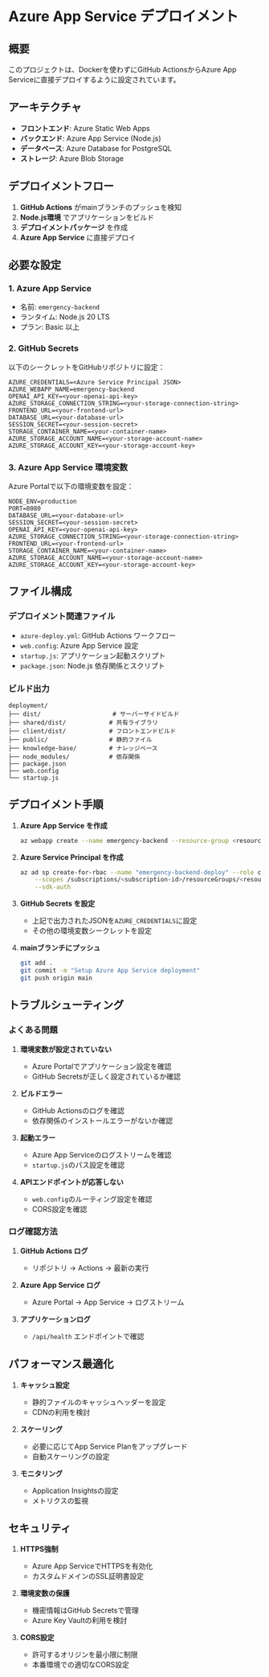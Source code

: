 # Azure App Service デプロイメント

## 概要

このプロジェクトは、Dockerを使わずにGitHub ActionsからAzure App Serviceに直接デプロイするように設定されています。

## アーキテクチャ

- **フロントエンド**: Azure Static Web Apps
- **バックエンド**: Azure App Service (Node.js)
- **データベース**: Azure Database for PostgreSQL
- **ストレージ**: Azure Blob Storage

## デプロイメントフロー

1. **GitHub Actions** がmainブランチのプッシュを検知
2. **Node.js環境** でアプリケーションをビルド
3. **デプロイメントパッケージ** を作成
4. **Azure App Service** に直接デプロイ

## 必要な設定

### 1. Azure App Service

- 名前: `emergency-backend`
- ランタイム: Node.js 20 LTS
- プラン: Basic 以上

### 2. GitHub Secrets

以下のシークレットをGitHubリポジトリに設定：

```
AZURE_CREDENTIALS=<Azure Service Principal JSON>
AZURE_WEBAPP_NAME=emergency-backend
OPENAI_API_KEY=<your-openai-api-key>
AZURE_STORAGE_CONNECTION_STRING=<your-storage-connection-string>
FRONTEND_URL=<your-frontend-url>
DATABASE_URL=<your-database-url>
SESSION_SECRET=<your-session-secret>
STORAGE_CONTAINER_NAME=<your-container-name>
AZURE_STORAGE_ACCOUNT_NAME=<your-storage-account-name>
AZURE_STORAGE_ACCOUNT_KEY=<your-storage-account-key>
```

### 3. Azure App Service 環境変数

Azure Portalで以下の環境変数を設定：

```
NODE_ENV=production
PORT=8080
DATABASE_URL=<your-database-url>
SESSION_SECRET=<your-session-secret>
OPENAI_API_KEY=<your-openai-api-key>
AZURE_STORAGE_CONNECTION_STRING=<your-storage-connection-string>
FRONTEND_URL=<your-frontend-url>
STORAGE_CONTAINER_NAME=<your-container-name>
AZURE_STORAGE_ACCOUNT_NAME=<your-storage-account-name>
AZURE_STORAGE_ACCOUNT_KEY=<your-storage-account-key>
```

## ファイル構成

### デプロイメント関連ファイル

- `azure-deploy.yml`: GitHub Actions ワークフロー
- `web.config`: Azure App Service 設定
- `startup.js`: アプリケーション起動スクリプト
- `package.json`: Node.js 依存関係とスクリプト

### ビルド出力

```
deployment/
├── dist/                    # サーバーサイドビルド
├── shared/dist/            # 共有ライブラリ
├── client/dist/            # フロントエンドビルド
├── public/                 # 静的ファイル
├── knowledge-base/         # ナレッジベース
├── node_modules/           # 依存関係
├── package.json
├── web.config
└── startup.js
```

## デプロイメント手順

1. **Azure App Service を作成**
   ```bash
   az webapp create --name emergency-backend --resource-group <resource-group> --plan <app-service-plan> --runtime "NODE|20-lts"
   ```

2. **Azure Service Principal を作成**
   ```bash
   az ad sp create-for-rbac --name "emergency-backend-deploy" --role contributor \
       --scopes /subscriptions/<subscription-id>/resourceGroups/<resource-group>/providers/Microsoft.Web/sites/emergency-backend \
       --sdk-auth
   ```

3. **GitHub Secrets を設定**
   - 上記で出力されたJSONを`AZURE_CREDENTIALS`に設定
   - その他の環境変数シークレットを設定

4. **mainブランチにプッシュ**
   ```bash
   git add .
   git commit -m "Setup Azure App Service deployment"
   git push origin main
   ```

## トラブルシューティング

### よくある問題

1. **環境変数が設定されていない**
   - Azure Portalでアプリケーション設定を確認
   - GitHub Secretsが正しく設定されているか確認

2. **ビルドエラー**
   - GitHub Actionsのログを確認
   - 依存関係のインストールエラーがないか確認

3. **起動エラー**
   - Azure App Serviceのログストリームを確認
   - `startup.js`のパス設定を確認

4. **APIエンドポイントが応答しない**
   - `web.config`のルーティング設定を確認
   - CORS設定を確認

### ログ確認方法

1. **GitHub Actions ログ**
   - リポジトリ → Actions → 最新の実行

2. **Azure App Service ログ**
   - Azure Portal → App Service → ログストリーム

3. **アプリケーションログ**
   - `/api/health` エンドポイントで確認

## パフォーマンス最適化

1. **キャッシュ設定**
   - 静的ファイルのキャッシュヘッダーを設定
   - CDNの利用を検討

2. **スケーリング**
   - 必要に応じてApp Service Planをアップグレード
   - 自動スケーリングの設定

3. **モニタリング**
   - Application Insightsの設定
   - メトリクスの監視

## セキュリティ

1. **HTTPS強制**
   - Azure App ServiceでHTTPSを有効化
   - カスタムドメインのSSL証明書設定

2. **環境変数の保護**
   - 機密情報はGitHub Secretsで管理
   - Azure Key Vaultの利用を検討

3. **CORS設定**
   - 許可するオリジンを最小限に制限
   - 本番環境での適切なCORS設定 